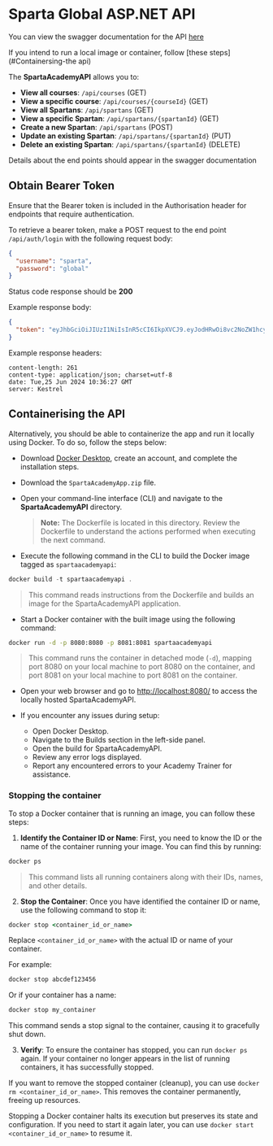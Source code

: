 # Sparta Global ASP.NET API

You can view the swagger documentation for the API [here](https://spartaacademyapi20240530152521.azurewebsites.net/)

If you intend to run a local image or container, follow [these steps](#Containersing-the api)

The **SpartaAcademyAPI** allows you to:

* **View all courses**: `/api/courses` (GET)
* **View a specific course**: `/api/courses/{courseId}` (GET)
* **View all Spartans**: `/api/spartans` (GET)
* **View a specific Spartan**: `/api/spartans/{spartanId}` (GET)
* **Create a new Spartan**: `/api/spartans` (POST)
* **Update an existing Spartan**: `/api/spartans/{spartanId}` (PUT)
* **Delete an existing Spartan**: `/api/spartans/{spartanId}` (DELETE)

Details about the end points should appear in the swagger documentation

## Obtain Bearer Token

Ensure that the Bearer token is included in the Authorisation header for endpoints that require authentication. 

To retrieve a bearer token, make a POST request to the end point `/api/auth/login` with the following request body:

```json
{
  "username": "sparta",
  "password": "global"
}
```

Status code response should be **200**

Example response body:

```json
{
  "token": "eyJhbGciOiJIUzI1NiIsInR5cCI6IkpXVCJ9.eyJodHRwOi8vc2NoZW1hcy54bWxzb2FwLm9yZy93cy8yMDA1LzA1L2lkZW50aXR5L2NsYWltcy9uYW1lIjoic3BhcnRhIiwiZXhwIjoxNzE5MzEzNTg4LCJpc3MiOiJZb3VySXNzdWVyIiwiYXVkIjoiWW91cklzc3VlciJ9.j3nJgk7KqmdASKPaUxu7AEo7RtlRj-lZf5NJKrTTLyw"
}
```

Example response headers:

```
content-length: 261 
content-type: application/json; charset=utf-8 
date: Tue,25 Jun 2024 10:36:27 GMT 
server: Kestrel 
```



## Containerising the API



Alternatively, you should be able to containerize the app and run it locally using Docker. To do so, follow the steps below:



* Download [Docker Desktop](https://www.docker.com/products/docker-desktop/), create an account, and complete the installation steps.
  
  

* Download the `SpartaAcademyApp.zip` file.
  
  

* Open your command-line interface (CLI) and navigate to the **SpartaAcademyAPI** directory.
  
  
  
  > **Note:** The Dockerfile is located in this directory. Review the Dockerfile to understand the  actions performed when executing the next command.
  
  

* Execute the following command in the CLI to build the Docker image tagged as `spartaacademyapi`:
  
  

```powershell
docker build -t spartaacademyapi .
```

> 
> 
> This command reads instructions from the Dockerfile and builds an image for the SpartaAcademyAPI application.



* Start a Docker container with the built image using the following command:
  
  

```cmd
docker run -d -p 8080:8080 -p 8081:8081 spartaacademyapi
```



> This command runs the container in detached mode (`-d`), mapping port 8080 on your local machine to port 8080 on the container, and port 8081 on your local machine to port 8081 on the container.



* Open your web browser and go to [http://localhost:8080/](http://localhost:8080/) to access the locally hosted SpartaAcademyAPI.
  
  

* If you encounter any issues during setup:
  
  * Open Docker Desktop.
  * Navigate to the Builds section in the left-side panel.
  * Open the build for SpartaAcademyAPI.
  * Review any error logs displayed.
  * Report any encountered errors to your Academy Trainer for assistance.
    
    

### Stopping the container

To stop a Docker container that is running an image, you can follow these steps:

1. **Identify the Container ID or Name**: First, you need to know the ID or the name of the container running your image. You can find this by running:
   
   

```cmd
docker ps
```

> This command lists all running containers along with their IDs, names, and other details.



2. **Stop the Container**: Once you have identified the container ID or name, use the following command to stop it:
   
   

```cmd
docker stop <container_id_or_name>
```



   Replace `<container_id_or_name>` with the actual ID or name of your container.



   For example:



```cmd
docker stop abcdef123456
```



   Or if your container has a name:



```cmd
docker stop my_container
```



   This command sends a stop signal to the container, causing it to gracefully shut down.



3. **Verify**: To ensure the container has stopped, you can run `docker ps` again. If your container no longer appears in the list of running containers, it has successfully stopped.
   
   

If you want to remove the stopped container (cleanup), you can use `docker rm <container_id_or_name>`. This removes the container permanently, freeing up resources.

Stopping a Docker container halts its execution but preserves its state and configuration. If you need to start it again later, you can use `docker start <container_id_or_name>` to resume it.
